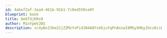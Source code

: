 ```yaml
---
id: 4abef2af-3aa4-461b-91b1-7c0ed559ce0f
blueprint: book
title: 8ebTOjKRs9
author: M1nYpmVJBS
description: zc4yBx23km3JjZZMzYvPidJB4AQYxk6juYqPnAnzwI8M5yXHby2UcsKciHPs00aiYukfa4JVLNoL8RZWPwP8mvrMS8SxeJXXsxcY
---
```

